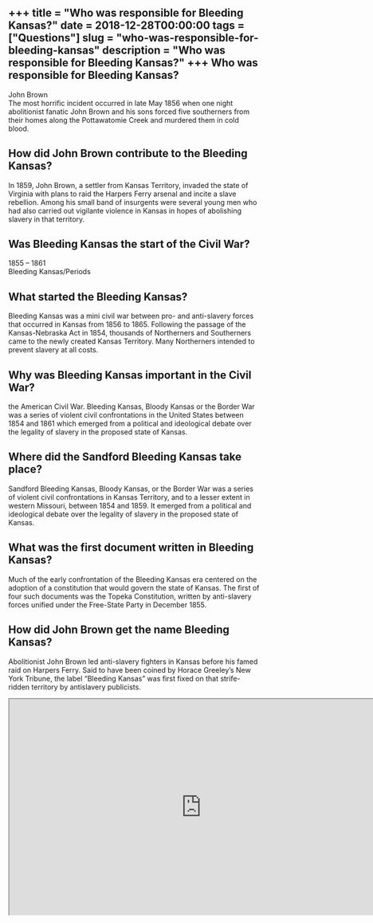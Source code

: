 +++
title = "Who was responsible for Bleeding Kansas?"
date = 2018-12-28T00:00:00
tags = ["Questions"]
slug = "who-was-responsible-for-bleeding-kansas"
description = "Who was responsible for Bleeding Kansas?"
+++
Who was responsible for Bleeding Kansas?
----------------------------------------

John Brown  
The most horrific incident occurred in late May 1856 when one night abolitionist fanatic John Brown and his sons forced five southerners from their homes along the Pottawatomie Creek and murdered them in cold blood.

How did John Brown contribute to the Bleeding Kansas?
-----------------------------------------------------

In 1859, John Brown, a settler from Kansas Territory, invaded the state of Virginia with plans to raid the Harpers Ferry arsenal and incite a slave rebellion. Among his small band of insurgents were several young men who had also carried out vigilante violence in Kansas in hopes of abolishing slavery in that territory.

Was Bleeding Kansas the start of the Civil War?
-----------------------------------------------

1855 – 1861  
Bleeding Kansas/Periods

What started the Bleeding Kansas?
---------------------------------

Bleeding Kansas was a mini civil war between pro- and anti-slavery forces that occurred in Kansas from 1856 to 1865. Following the passage of the Kansas-Nebraska Act in 1854, thousands of Northerners and Southerners came to the newly created Kansas Territory. Many Northerners intended to prevent slavery at all costs.

Why was Bleeding Kansas important in the Civil War?
---------------------------------------------------

the American Civil War. Bleeding Kansas, Bloody Kansas or the Border War was a series of violent civil confrontations in the United States between 1854 and 1861 which emerged from a political and ideological debate over the legality of slavery in the proposed state of Kansas.

Where did the Sandford Bleeding Kansas take place?
--------------------------------------------------

Sandford Bleeding Kansas, Bloody Kansas, or the Border War was a series of violent civil confrontations in Kansas Territory, and to a lesser extent in western Missouri, between 1854 and 1859. It emerged from a political and ideological debate over the legality of slavery in the proposed state of Kansas.

What was the first document written in Bleeding Kansas?
-------------------------------------------------------

Much of the early confrontation of the Bleeding Kansas era centered on the adoption of a constitution that would govern the state of Kansas. The first of four such documents was the Topeka Constitution, written by anti-slavery forces unified under the Free-State Party in December 1855.

How did John Brown get the name Bleeding Kansas?
------------------------------------------------

Abolitionist John Brown led anti-slavery fighters in Kansas before his famed raid on Harpers Ferry. Said to have been coined by Horace Greeley’s New York Tribune, the label “Bleeding Kansas” was first fixed on that strife-ridden territory by antislavery publicists.

<iframe allow="accelerometer; autoplay; clipboard-write; encrypted-media; gyroscope; picture-in-picture" allowfullscreen="" class="__youtube_prefs__  epyt-is-override  no-lazyload" data-no-lazy="1" data-origheight="433" data-origwidth="770" data-skipgform_ajax_framebjll="" height="433" id="_ytid_63224" loading="lazy" src="https://www.youtube.com/embed/oWww0YIf-JE?enablejsapi=1&autoplay=0&cc_load_policy=0&cc_lang_pref=&iv_load_policy=1&loop=0&modestbranding=0&rel=1&fs=1&playsinline=0&autohide=2&theme=dark&color=red&controls=1&" title="YouTube player" width="770"></iframe>